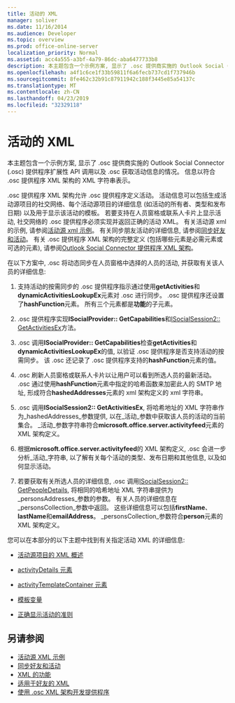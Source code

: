 ```yaml
---
title: 活动的 XML
manager: soliver
ms.date: 11/16/2014
ms.audience: Developer
ms.topic: overview
ms.prod: office-online-server
localization_priority: Normal
ms.assetid: acc4a555-a3bf-4a79-86dc-aba6477733b8
description: 本主题包含一个示例方案, 显示了 .osc 提供商实施的 Outlook Social Connector (.osc) 提供程序扩展性 API 调用以及 .osc 获取活动信息的情况。 信息以符合 .osc 提供程序 XML 架构的 XML 字符串表示。
ms.openlocfilehash: a4f1c6ce1f33b59811f6a6fecb737cd1f737946b
ms.sourcegitcommit: 8fe462c32b91c87911942c188f3445e85a54137c
ms.translationtype: MT
ms.contentlocale: zh-CN
ms.lasthandoff: 04/23/2019
ms.locfileid: "32329118"
---
```

# <a name="xml-for-activities"></a>活动的 XML

本主题包含一个示例方案, 显示了 .osc 提供商实施的 Outlook Social Connector (.osc) 提供程序扩展性 API 调用以及 .osc 获取活动信息的情况。 信息以符合 .osc 提供程序 XML 架构的 XML 字符串表示。
  
.osc 提供程序 XML 架构允许 .osc 提供程序定义活动。 活动信息可以包括生成活动源项目的社交网络、每个活动源项目的详细信息 (如活动的所有者、类型和发布日期) 以及用于显示该活动的模板。 若要支持在人员窗格或联系人卡片上显示活动, 社交网络的 .osc 提供程序必须实现并返回正确的活动 XML。 有关活动源 xml 的示例, 请参阅[活动源 xml 示例](activity-feed-xml-example.md)。 有关同步朋友活动的详细信息, 请参阅[同步好友和活动](synchronizing-friends-and-activities.md)。 有关 .osc 提供程序 XML 架构的完整定义 (包括哪些元素是必需元素或可选的元素), 请参阅[Outlook Social Connector 提供程序 XML 架构](outlook-social-connector-provider-xml-schema.md)。 
  
在以下方案中, .osc 将动态同步在人员窗格中选择的人员的活动, 并获取有关该人员的详细信息:
  
1. 支持活动的按需同步的 .osc 提供程序指示通过使用**getActivities**和**dynamicActivitiesLookupEx**元素对 .osc 进行同步。 .osc 提供程序还设置了**hashFunction**元素。 所有三个元素都是**功能**的子元素。 
    
2. .osc 提供程序实现**ISocialProvider:: GetCapabilities**和[ISocialSession2:: GetActivitiesEx](isocialsession2-getactivitiesex.md)方法。 
    
3. .osc 调用**ISocialProvider:: GetCapabilities**检查**getActivities**和**dynamicActivitiesLookupEx**的值, 以验证 .osc 提供程序是否支持活动的按需同步。 该 .osc 还记录了 .osc 提供程序支持的**hashFunction**元素的值。 
    
4. .osc 刷新人员窗格或联系人卡片以让用户可以看到所选人员的最新活动。 .osc 通过使用**hashFunction**元素中指定的哈希函数来加密此人的 SMTP 地址, 形成符合**hashedAddresses**元素的 xml 架构定义的 xml 字符串。 
    
5. .osc 调用**ISocialSession2:: GetActivitiesEx**, 将哈希地址的 XML 字符串作为_hashedAddresses_参数提供, 以在_活动_参数中获取该人员的活动的当前集合。 _活动_参数字符串符合**microsoft.office.server.activityfeed**元素的 XML 架构定义。 
    
6. 根据**microsoft.office.server.activityfeed**的 XML 架构定义, .osc 会进一步分析_活动_字符串, 以了解有关每个活动的类型、发布日期和其他信息, 以及如何显示活动。 
    
7. 若要获取有关所选人员的详细信息, .osc 调用[ISocialSession2:: GetPeopleDetails](isocialsession2-getpeopledetails.md), 将相同的哈希地址 XML 字符串提供为_personsAddresses_参数的参数。 有关人员的详细信息在_personsCollection_参数中返回。 这些详细信息可以包括**firstName**、 **lastName**和**emailAddress**。 _personsCollection_参数符合**person**元素的 XML 架构定义。 
    
您可以在本部分的以下主题中找到有关指定活动 XML 的详细信息:
  
- [活动源项目的 XML 概述](overview-of-xml-for-an-activity-feed-item.md)
    
- [activityDetails 元素](activitydetails-element.md)
    
- [activityTemplateContainer 元素](activitytemplatecontainer-element.md)
    
- [模板变量](template-variables.md)
    
- [正确显示活动的准则](guidelines-for-properly-displaying-activities.md)
    
## <a name="see-also"></a>另请参阅

- [活动源 XML 示例](activity-feed-xml-example.md)  
- [同步好友和活动](synchronizing-friends-and-activities.md) 
- [XML 的功能](xml-for-capabilities.md)  
- [适用于好友的 XML](xml-for-friends.md)
- [使用 .osc XML 架构开发提供程序](developing-a-provider-with-the-osc-xml-schema.md)

